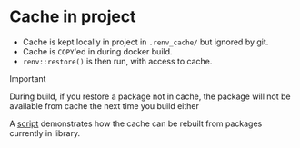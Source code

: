 # Cache in project

* Cache is kept locally in project in `.renv_cache/` but ignored by git.
* Cache is `COPY`'ed in during docker build.
* `renv::restore()` is then run, with access to cache.

> [!IMPORTANT]
> During build, if you restore a package not in cache, the package
> will not be available from cache the next time you build either

A [script](../useful-scripts/build-r-cache.R) demonstrates how the
cache can be rebuilt from packages currently in library.
